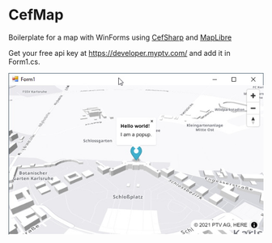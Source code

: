 # CefMap
Boilerplate for a map with WinForms using [CefSharp](https://cefsharp.github.io/) and [MapLibre](https://maplibre.org/)

Get your free api key at https://developer.myptv.com/ and add it in Form1.cs.

![screenshot](https://raw.githubusercontent.com/oliverheilig/CefMap/master/screenshot.jpg)
